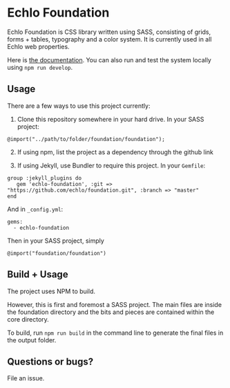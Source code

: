 # Echlo Foundation

Echlo Foundation is CSS library written using SASS, consisting of grids, forms + tables, typography and a color system. It is currently used in all Echlo web properties.

Here is [the documentation](https://echlo.github.io/foundation/). You can also run and test the system locally using `npm run develop`.

## Usage

There are a few ways to use this project currently:

1. Clone this repository somewhere in your hard drive. In your SASS project:

```
@import("../path/to/folder/foundation/foundation");
```

2. If using npm, list the project as a dependency through the github link

3. If using Jekyll, use Bundler to require this project. In your `Gemfile`:

```
group :jekyll_plugins do
   gem 'echlo-foundation', :git => "https://github.com/echlo/foundation.git", :branch => "master"
end
```

And in `_config.yml`:

```
gems:
  - echlo-foundation
```

Then in your SASS project, simply 

```
@import("foundation/foundation")
```

## Build + Usage

The project uses NPM to build.

However, this is first and foremost a SASS project. The main files are inside the foundation directory and the bits and pieces are contained within the core directory.

To build, run `npm run build` in the command line to generate the final files in the output folder.

## Questions or bugs?
File an issue.